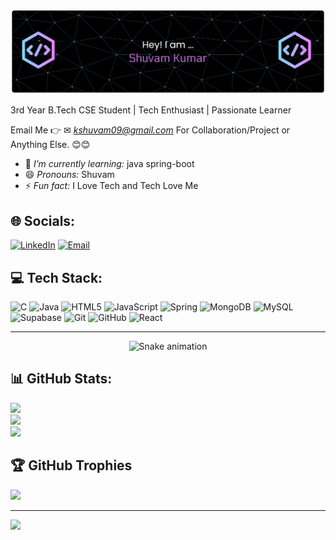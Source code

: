 <p align="center">
  <img src="https://raw.githubusercontent.com/Shuvam00032/Shuvam00032/main/image/github-header-banner.png" alt="Hello World! I'm Shuvam Kumar" width="1000"/>
</p>
3rd Year B.Tech CSE Student | Tech Enthusiast | Passionate Learner

Email Me 👉 ✉ *kshuvam09@gmail.com* For Collaboration/Project or Anything Else. 😊😊

- 🌱 *I’m currently learning:* java spring-boot
- 😄 *Pronouns:* Shuvam
- ⚡ *Fun fact:* I Love Tech and Tech Love Me
## 🌐 Socials:
[![LinkedIn](https://img.shields.io/badge/LinkedIn-0A66C2?style=for-the-badge&logo=linkedin&logoColor=white)](https://linkedin.com/in/shuvam-kumar-a8273428b) [![Email](https://img.shields.io/badge/Email-D14836?style=for-the-badge&logo=gmail&logoColor=white)](mailto:kshuvam09@gmail.com) 

## 💻 Tech Stack:
![C](https://img.shields.io/badge/c-%2300599C.svg?style=for-the-badge&logo=c&logoColor=white) 
![Java](https://img.shields.io/badge/java-%23ED8B00.svg?style=for-the-badge&logo=openjdk&logoColor=white) 
![HTML5](https://img.shields.io/badge/html5-%23E34F26.svg?style=for-the-badge&logo=html5&logoColor=white) 
![JavaScript](https://img.shields.io/badge/javascript-%23323330.svg?style=for-the-badge&logo=javascript&logoColor=%23F7DF1E) 
![Spring](https://img.shields.io/badge/spring-%236DB33F.svg?style=for-the-badge&logo=spring&logoColor=white) 
![MongoDB](https://img.shields.io/badge/MongoDB-%234ea94b.svg?style=for-the-badge&logo=mongodb&logoColor=white) 
![MySQL](https://img.shields.io/badge/mysql-4479A1.svg?style=for-the-badge&logo=mysql&logoColor=white) 
![Supabase](https://img.shields.io/badge/Supabase-3ECF8E?style=for-the-badge&logo=supabase&logoColor=white) 
![Git](https://img.shields.io/badge/git-%23F05033.svg?style=for-the-badge&logo=git&logoColor=white) 
![GitHub](https://img.shields.io/badge/github-%23121011.svg?style=for-the-badge&logo=github&logoColor=white) 
![React](https://img.shields.io/badge/react-%2320232a.svg?style=for-the-badge&logo=react&logoColor=%2361DAFB)

---

<!-- Snake Game Repo View -->

<div align="center">
  <img src="https://profile-readme-generator.com/assets/snake.svg" alt="Snake animation" />
</div>

## 📊 GitHub Stats:
![](https://github-readme-stats.vercel.app/api?username=Shuvam00032&theme=github_dark&hide_border=false&include_all_commits=false&count_private=false)<br/>
![](https://nirzak-streak-stats.vercel.app/?user=Shuvam00032&theme=github_dark&hide_border=false)<br/>
![](https://github-readme-stats.vercel.app/api/top-langs/?username=Shuvam00032&theme=github_dark&hide_border=false&include_all_commits=false&count_private=false&layout=compact)

## 🏆 GitHub Trophies
![](https://github-profile-trophy.vercel.app/?username=Shuvam00032&theme=dark_title&no-frame=false&no-bg=true&margin-w=4)



---
[![](https://visitcount.itsvg.in/api?id=Shuvam00032&icon=0&color=0)](https://visitcount.itsvg.in)
